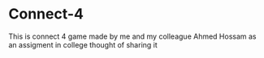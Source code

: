 # Connect-4
This is connect 4 game made by me and my colleague Ahmed Hossam as an assigment in college thought of sharing it
